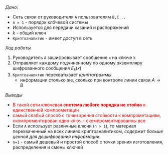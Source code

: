 *Дано*:
- Сеть связи от руководителя ```A``` пользователям ```B,C...```
- ```n = 1``` - порядок клбчевой системы
- Используется для передачи казаний и распоряжений
- $k$ - общий ключ
- ```Криптоаналитик``` - имеет доступ в сеть

*Ход работы*

1. Руководитель ```A``` зашифровывает сообщение ```x``` на ключе ```k```
1. Отправляет каждому подчиненному по одному экземпляру шифрованного сообщения $E_{k}(x)$
1. ```Криптоаналитик``` перехватывает *криптограммы*
    - информации столько же, сколько при контроле линии связи $A \to B$

*Выводы*

- <span style="color:red">В такой сети ключевая **система любого порядка не стойка** к единственной компрометации</span>
- <span style="color:red">самый слабый способ с точки зрения стойкости к компрометациям, скомпроментирован один ключ - скомпроментированны все</span>
- Если ```A``` использует различные ключи (```n > 1```), то материал перехваченный на всех линиях криптоаналитиком, *содержит больше ценной для дешифрования информации*.
- ```n=1``` - самый дешевый и простой способ с точки зрения изготовления, распределения и смены ключей
